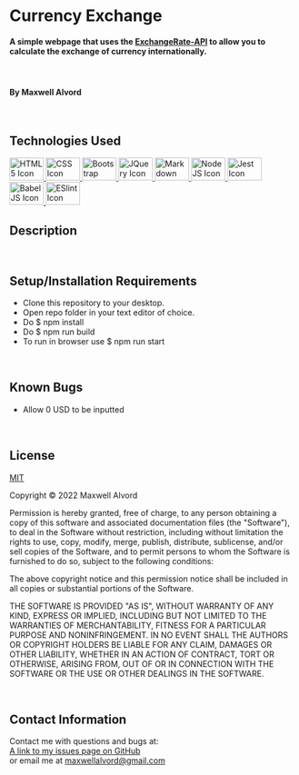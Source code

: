 # Currency Exchange

#### A simple webpage that uses the [ExchangeRate-API](https://www.exchangerate-api.com/) to allow you to calculate the exchange of currency internationally.
<br>

#### By Maxwell Alvord
<br>

## Technologies Used

<a href="https://developer.mozilla.org/en-US/docs/Learn/Getting_started_with_the_web/HTML_basics">
      <img alt="HTML 5 Icon" src="https://upload.wikimedia.org/wikipedia/commons/thumb/6/61/HTML5_logo_and_wordmark.svg/1200px-HTML5_logo_and_wordmark.svg.png"
      width="60" height="40">
  </a>
<a href="https://developer.mozilla.org/en-US/docs/Web/CSS">
      <img alt="CSS Icon" src="https://upload.wikimedia.org/wikipedia/commons/thumb/d/d5/CSS3_logo_and_wordmark.svg/1200px-CSS3_logo_and_wordmark.svg.png"
      width="60" height="40">
  </a>
<a href="https://getbootstrap.com/">
      <img alt="Bootstrap Icon" src="https://upload.wikimedia.org/wikipedia/commons/thumb/b/b2/Bootstrap_logo.svg/1200px-Bootstrap_logo.svg.png"
      width="60" height="40">
</a>
<a href="https://jquery.com/">
      <img alt="JQuery Icon" src="https://www.interviewbit.com/blog/wp-content/uploads/2021/10/jquery-logo-vertical_large_square.png"
      width="60" height="40">
  </a>
<a href="https://www.markdownguide.org/">
      <img alt="Markdown Icon" src="https://upload.wikimedia.org/wikipedia/commons/thumb/4/48/Markdown-mark.svg/1200px-Markdown-mark.svg.png"
      width="60" height="40">
  </a>
<a href="https://nodejs.org/en/">
      <img alt="Node JS Icon" src="https://upload.wikimedia.org/wikipedia/commons/thumb/d/d9/Node.js_logo.svg/1200px-Node.js_logo.svg.png"
      width="60" height="40">
  </a>
<a href="https://jestjs.io/">
      <img alt="Jest Icon" src="https://nx.dev/documentation/shared/jest-logo.png"
      width="60" height="40">
  </a>
<a href="https://babeljs.io/">
      <img alt="Babel JS Icon" src="https://upload.wikimedia.org/wikipedia/commons/thumb/0/02/Babel_Logo.svg/1200px-Babel_Logo.svg.png"
      width="60" height="40">
  </a>
<a href="https://eslint.org/">
      <img alt="ESlint Icon" src="https://cdn.freebiesupply.com/logos/large/2x/eslint-1-logo-svg-vector.svg"
      width="60" height="40">
  </a>

<br>

## Description
<br>

## Setup/Installation Requirements

* Clone this repository to your desktop.
* Open repo folder in your text editor of choice.
* Do $ npm install
* Do $ npm run build
* To run in browser use $ npm run start 

<br>

## Known Bugs
* Allow 0 USD to be inputted

<br>

## License
[MIT](https://opensource.org/osd)

Copyright &copy;
2022 Maxwell Alvord

Permission is hereby granted, free of charge, to any person obtaining a copy of this software and associated documentation files (the "Software"), to deal in the Software without restriction, including without limitation the rights to use, copy, modify, merge, publish, distribute, sublicense, and/or sell copies of the Software, and to permit persons to whom the Software is furnished to do so, subject to the following conditions:

The above copyright notice and this permission notice shall be included in all copies or substantial portions of the Software.

THE SOFTWARE IS PROVIDED "AS IS", WITHOUT WARRANTY OF ANY KIND, EXPRESS OR IMPLIED, INCLUDING BUT NOT LIMITED TO THE WARRANTIES OF MERCHANTABILITY, FITNESS FOR A PARTICULAR PURPOSE AND NONINFRINGEMENT. IN NO EVENT SHALL THE AUTHORS OR COPYRIGHT HOLDERS BE LIABLE FOR ANY CLAIM, DAMAGES OR OTHER LIABILITY, WHETHER IN AN ACTION OF CONTRACT, TORT OR OTHERWISE, ARISING FROM, OUT OF OR IN CONNECTION WITH THE SOFTWARE OR THE USE OR OTHER DEALINGS IN THE SOFTWARE.

<br>

## Contact Information
Contact me with questions and bugs at: <br>
[A link to my issues page on GitHub](https://github.com/maxwellalvord/maxwellalvord/issues)<br>
or email me at <a href = "mailto:maxwellalvord@gmail.com">maxwellalvord@gmail.com</a>